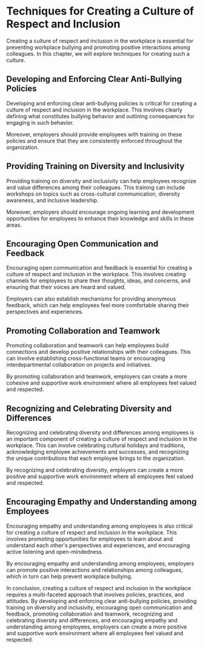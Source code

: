 # Techniques for Creating a Culture of Respect and Inclusion

Creating a culture of respect and inclusion in the workplace is essential for preventing workplace bullying and promoting positive interactions among colleagues. In this chapter, we will explore techniques for creating such a culture.

Developing and Enforcing Clear Anti-Bullying Policies
-----------------------------------------------------

Developing and enforcing clear anti-bullying policies is critical for creating a culture of respect and inclusion in the workplace. This involves clearly defining what constitutes bullying behavior and outlining consequences for engaging in such behavior.

Moreover, employers should provide employees with training on these policies and ensure that they are consistently enforced throughout the organization.

Providing Training on Diversity and Inclusivity
-----------------------------------------------

Providing training on diversity and inclusivity can help employees recognize and value differences among their colleagues. This training can include workshops on topics such as cross-cultural communication, diversity awareness, and inclusive leadership.

Moreover, employers should encourage ongoing learning and development opportunities for employees to enhance their knowledge and skills in these areas.

Encouraging Open Communication and Feedback
-------------------------------------------

Encouraging open communication and feedback is essential for creating a culture of respect and inclusion in the workplace. This involves creating channels for employees to share their thoughts, ideas, and concerns, and ensuring that their voices are heard and valued.

Employers can also establish mechanisms for providing anonymous feedback, which can help employees feel more comfortable sharing their perspectives and experiences.

Promoting Collaboration and Teamwork
------------------------------------

Promoting collaboration and teamwork can help employees build connections and develop positive relationships with their colleagues. This can involve establishing cross-functional teams or encouraging interdepartmental collaboration on projects and initiatives.

By promoting collaboration and teamwork, employers can create a more cohesive and supportive work environment where all employees feel valued and respected.

Recognizing and Celebrating Diversity and Differences
-----------------------------------------------------

Recognizing and celebrating diversity and differences among employees is an important component of creating a culture of respect and inclusion in the workplace. This can involve celebrating cultural holidays and traditions, acknowledging employee achievements and successes, and recognizing the unique contributions that each employee brings to the organization.

By recognizing and celebrating diversity, employers can create a more positive and supportive work environment where all employees feel valued and respected.

Encouraging Empathy and Understanding among Employees
-----------------------------------------------------

Encouraging empathy and understanding among employees is also critical for creating a culture of respect and inclusion in the workplace. This involves promoting opportunities for employees to learn about and understand each other's perspectives and experiences, and encouraging active listening and open-mindedness.

By encouraging empathy and understanding among employees, employers can promote positive interactions and relationships among colleagues, which in turn can help prevent workplace bullying.

In conclusion, creating a culture of respect and inclusion in the workplace requires a multi-faceted approach that involves policies, practices, and attitudes. By developing and enforcing clear anti-bullying policies, providing training on diversity and inclusivity, encouraging open communication and feedback, promoting collaboration and teamwork, recognizing and celebrating diversity and differences, and encouraging empathy and understanding among employees, employers can create a more positive and supportive work environment where all employees feel valued and respected.
